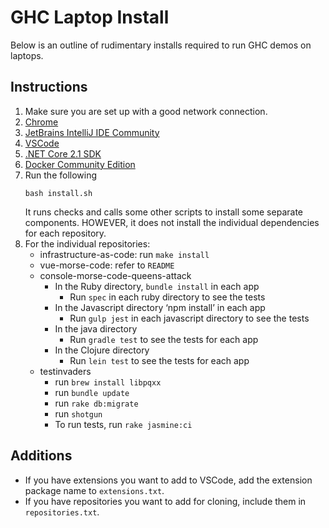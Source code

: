# GHC Laptop Install
Below is an outline of rudimentary installs required to run GHC demos on laptops.

## Instructions
1. Make sure you are set up with a good network connection.
1. [Chrome](https://www.google.com/chrome/)
1. [JetBrains IntelliJ IDE Community](https://www.jetbrains.com/idea/download/#section=mac)
1. [VSCode](https://code.visualstudio.com/download)
1. [.NET Core 2.1 SDK](https://www.microsoft.com/net/learn/get-started-with-dotnet-tutorial)
1. [Docker Community Edition](https://store.docker.com/editions/community/docker-ce-desktop-mac)
1. Run the following
   ```
   bash install.sh
   ```
   It runs checks and calls some other scripts to install some separate components. HOWEVER, it does not install the individual dependencies for each repository.
1. For the individual repositories:
    * infrastructure-as-code: run `make install`
    * vue-morse-code: refer to `README`
    * console-morse-code-queens-attack
        * In the Ruby directory, `bundle install` in each app
            * Run `spec` in each ruby directory to see the tests
        * In the Javascript directory ‘npm install’ in each app
            * Run `gulp jest` in each javascript directory to see the tests
        * In the java directory 
            * Run `gradle test` to see the tests for each app
        * In the Clojure directory
            * Run `lein test` to see the tests for each app
    * testinvaders
        * run `brew install libpqxx`
        * run `bundle update`
        * run `rake db:migrate`
        * run `shotgun`
        * To run tests, run `rake jasmine:ci`


## Additions
* If you have extensions you want to add to VSCode, add the extension package name to `extensions.txt`.
* If you have repositories you want to add for cloning, include them in `repositories.txt`.